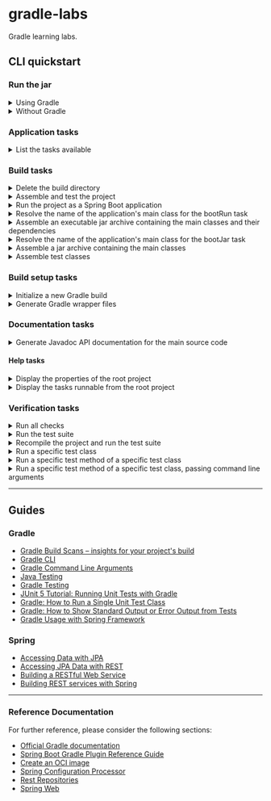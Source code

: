 # gradle-labs

Gradle learning labs.


## CLI quickstart


### Run the jar

<details>
<summary>Using Gradle</summary>

Use `-P=args` to set Gradle project properties.

```shell
./gradlew cmdLineJavaExec -Pargs="ARG_1 ARG_2 [...] ARG_N"
```

**Replace the following**:
- `ARG_1 ARG_2 [...] ARG_N`: the values of the arguments expected by the application's `main` method.

Example:

```shell
./gradlew cmdLineJavaExec -Pargs="lorem ipsum dolor"
```

</details>


<details>
<summary>Without Gradle</summary>

Set system properties using `-Darg`, where `arg` is the argument name.

Pass additional arguments to the application's `main` method by placing them after the name of the `jar`.

```shell
java -Dkey_1=ARG_A -Dkey_2=ARG_B [...] -Dkey_n=ARG_N -jar gradle-labs-0.0.1-SNAPSHOT.jar [ ARG_1 ARG_2 [...] ARG_N ]
```

**Replace the following**:
- `-Dkey_1=ARG_A -Dkey_2=ARG_B [...] -Dkey_n=ARG_N`: the system property keys and values.
- `ARG_1 ARG_2 [...] ARG_N`: the main method arguments.

Example:

```shell
java -Dfirst=val_a -Dsecond=val_b -jar gradle-labs-0.0.1-SNAPSHOT.jar lorem ipsum dolor
```

</details>


### Application tasks

<details>
<summary>List the tasks available</summary>

```shell
./gradlew tasks
```

</details>


### Build tasks

<details>
<summary>Delete the build directory</summary>

```shell
./gradlew clean
```

</details>


<details>
<summary>Assemble and test the project</summary>

```shell
./gradlew build
```

</details>


<details>
<summary>Run the project as a Spring Boot application</summary>

```shell
./gradlew bootRun
```

</details>


<details>
<summary>Resolve the name of the application's main class for the bootRun task</summary>

```shell
./gradlew bootRunMainClassName
```

</details>


<details>
<summary>Assemble an executable jar archive containing the main classes and their dependencies</summary>

```shell
./gradlew bootJar
```

</details>


<details>
<summary>Resolve the name of the application's main class for the bootJar task</summary>

```shell
./gradlew bootJarMainClassName
```

</details>


<details>
<summary>Assemble a jar archive containing the main classes</summary>

```shell
./gradlew jar
```

</details>


<details>
<summary>Assemble test classes</summary>

```shell
./gradlew testClasses
```

</details>


### Build setup tasks

<details>
<summary>Initialize a new Gradle build</summary>

```shell
./gradlew init
```

</details>


<details>
<summary>Generate Gradle wrapper files</summary>

```shell
./gradlew wrapper
```

</details>


### Documentation tasks

<details>
<summary>Generate Javadoc API documentation for the main source code</summary>

```shell
./gradlew javadoc
```

</details>


#### Help tasks

<details>
<summary>Display the properties of the root project</summary>

```shell
./gradlew properties
```

</details>


<details>
<summary>Display the tasks runnable from the root project</summary>

```shell
./gradlew tasks
```

Pass the option `--all` to see the tasks in more detail:

```shell
./gradlew tasks --all
```

To see more detail about a task, run:

```shell
./gradlew help --task TASK
```

**Replace the following**:
- `TASK`: the name of the task.

</details>


### Verification tasks

<details>
<summary>Run all checks</summary>

```shell
./gradlew check
```

</details>


<details>
<summary>Run the test suite</summary>

```shell
./gradlew test
```

</details>


<details>
<summary>Recompile the project and run the test suite</summary>

```shell
./gradlew clean test
```

</details>


<details>
<summary>Run a specific test class</summary>

```shell
./gradlew test --tests TestClassName
```

</details>


<details>
<summary>Run a specific test method of a specific test class</summary>

```shell
./gradlew clean test --tests TestClassName.methodName
```

</details>


<details>
<summary>Run a specific test method of a specific test class, passing command line arguments</summary>

```shell
./gradlew clean test -Darg_1=example --tests CliArgumentsExampleTest.basicExample
```

</details>


---


## Guides


### Gradle

* [Gradle Build Scans – insights for your project's build](https://scans.gradle.com#gradle)
* [Gradle CLI](https://docs.gradle.org/current/userguide/command_line_interface.html)
* [Gradle Command Line Arguments](https://www.baeldung.com/gradle-command-line-arguments)
* [Java Testing](https://docs.gradle.org/current/userguide/java_testing.html)
* [Gradle Testing](https://www.tutorialspoint.com/gradle/gradle_testing.htm)
* [JUnit 5 Tutorial: Running Unit Tests with Gradle](https://www.petrikainulainen.net/programming/testing/junit-5-tutorial-running-unit-tests-with-gradle/)
* [Gradle: How to Run a Single Unit Test Class](https://mkyong.com/gradle/gradle-how-to-run-a-single-unit-test-class/)
* [Gradle: How to Show Standard Output or Error Output from Tests](https://blog.mrhaki.com/2014/10/gradle-goodness-show-standard-out-or.html)
* [Gradle Usage with Spring Framework](https://spring.io/guides/gs/gradle/#scratch)


### Spring

* [Accessing Data with JPA](https://spring.io/guides/gs/accessing-data-jpa/)
* [Accessing JPA Data with REST](https://spring.io/guides/gs/accessing-data-rest/)
* [Building a RESTful Web Service](https://spring.io/guides/gs/rest-service/)
* [Building REST services with Spring](https://spring.io/guides/tutorials/rest/)


---


### Reference Documentation

For further reference, please consider the following sections:

* [Official Gradle documentation](https://docs.gradle.org)
* [Spring Boot Gradle Plugin Reference Guide](https://docs.spring.io/spring-boot/docs/2.7.10/gradle-plugin/reference/html/)
* [Create an OCI image](https://docs.spring.io/spring-boot/docs/2.7.10/gradle-plugin/reference/html/#build-image)
* [Spring Configuration Processor](https://docs.spring.io/spring-boot/docs/2.7.10/reference/htmlsingle/#appendix.configuration-metadata.annotation-processor)
* [Rest Repositories](https://docs.spring.io/spring-boot/docs/2.7.10/reference/htmlsingle/#howto.data-access.exposing-spring-data-repositories-as-rest)
* [Spring Web](https://docs.spring.io/spring-boot/docs/2.7.10/reference/htmlsingle/#web)
